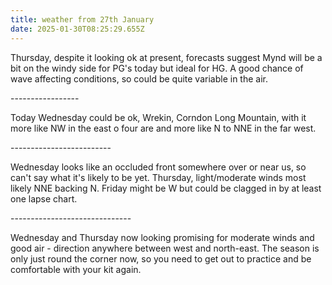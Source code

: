 ```yaml
---
title: weather from 27th January
date: 2025-01-30T08:25:29.655Z
---
```

Thursday,  despite it looking ok at present, forecasts suggest Mynd will be a bit on the windy side for PG's today but ideal for HG.  A good chance of wave affecting conditions, so could be quite variable in the air.

\-----------------

Today Wednesday could be ok, Wrekin, Corndon Long Mountain, with it more like NW in the east o four are and more like N to NNE in the far west.

\-------------------------

Wednesday looks like an occluded front somewhere over or near us, so can't say what it's likely to be yet.  Thursday, light/moderate winds most likely NNE backing N.  Friday might be W but could be clagged in by at least one lapse chart.

\------------------------------

Wednesday and Thursday now looking promising for moderate winds and good air - direction anywhere between west and north-east.   The season is only just round the corner now, so you need to get out to practice and be comfortable with your kit again.